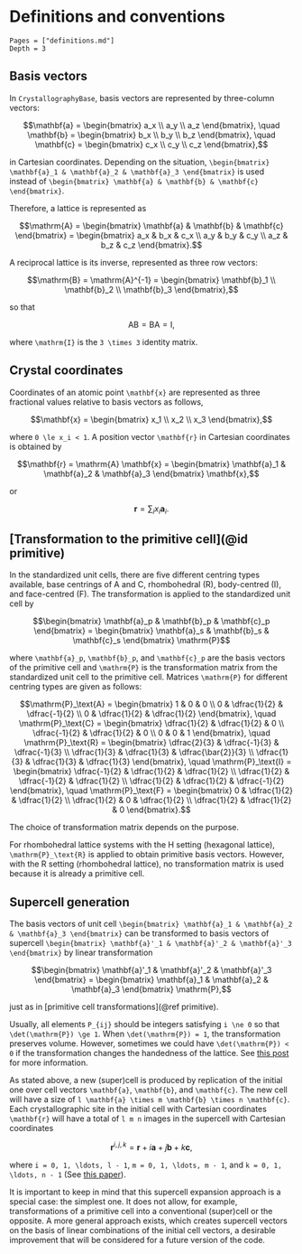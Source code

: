 # Definitions and conventions

```@contents
Pages = ["definitions.md"]
Depth = 3
```

## Basis vectors

In `CrystallographyBase`, basis vectors are represented by three-column vectors:

```math
\mathbf{a} = \begin{bmatrix}
    a_x \\
    a_y \\
    a_z
\end{bmatrix},
\quad
\mathbf{b} = \begin{bmatrix}
    b_x \\
    b_y \\
    b_z
\end{bmatrix},
\quad
\mathbf{c} = \begin{bmatrix}
    c_x \\
    c_y \\
    c_z
\end{bmatrix},
```

in Cartesian coordinates. Depending on the situation,
``\begin{bmatrix} \mathbf{a}_1 & \mathbf{a}_2 & \mathbf{a}_3 \end{bmatrix}``
is used instead of
``\begin{bmatrix} \mathbf{a} & \mathbf{b} & \mathbf{c} \end{bmatrix}``.

Therefore, a lattice is represented as

```math
\mathrm{A} =
\begin{bmatrix} \mathbf{a} & \mathbf{b} & \mathbf{c} \end{bmatrix} =
\begin{bmatrix}
    a_x & b_x & c_x \\
    a_y & b_y & c_y \\
    a_z & b_z & c_z
\end{bmatrix}.
```

A reciprocal lattice is its inverse, represented as three row vectors:

```math
\mathrm{B} =
\mathrm{A}^{-1} =
\begin{bmatrix}
    \mathbf{b}_1 \\
    \mathbf{b}_2 \\
    \mathbf{b}_3
\end{bmatrix},
```

so that

```math
\mathrm{A} \mathrm{B} = \mathrm{B} \mathrm{A} = \mathrm{I},
```

where ``\mathrm{I}`` is the ``3 \times 3`` identity matrix.

## Crystal coordinates

Coordinates of an atomic point ``\mathbf{x}`` are represented
as three fractional values relative to basis vectors as follows,

```math
\mathbf{x} = \begin{bmatrix}
    x_1 \\
    x_2 \\
    x_3
\end{bmatrix},
```

where ``0 \le x_i < 1``. A position vector ``\mathbf{r}`` in
Cartesian coordinates is obtained by

```math
\mathbf{r} = \mathrm{A} \mathbf{x} = \begin{bmatrix} \mathbf{a}_1 & \mathbf{a}_2 & \mathbf{a}_3 \end{bmatrix} \mathbf{x},
```

or

```math
\mathbf{r} = \sum_i x_i \mathbf{a}_i.
```

## [Transformation to the primitive cell](@id primitive)

In the standardized unit cells, there are five different centring
types available, base centrings of A and C, rhombohedral (R), body-centred (I),
and face-centred (F). The transformation is applied to the
standardized unit cell by

```math
\begin{bmatrix} \mathbf{a}_p & \mathbf{b}_p & \mathbf{c}_p \end{bmatrix} =
\begin{bmatrix} \mathbf{a}_s & \mathbf{b}_s & \mathbf{c}_s \end{bmatrix}
\mathrm{P}
```

where ``\mathbf{a}_p``, ``\mathbf{b}_p``, and ``\mathbf{c}_p``
are the basis vectors of the primitive cell and ``\mathrm{P}`` is the
transformation matrix from the standardized unit cell to the primitive
cell. Matrices ``\mathrm{P}`` for different centring types are given as follows:

```math
\mathrm{P}_\text{A} = \begin{bmatrix}
    1 & 0 & 0 \\
    0 & \dfrac{1}{2} & \dfrac{-1}{2} \\
    0 & \dfrac{1}{2} & \dfrac{1}{2}
\end{bmatrix},
\quad
\mathrm{P}_\text{C} = \begin{bmatrix}
    \dfrac{1}{2} & \dfrac{1}{2} & 0 \\
    \dfrac{-1}{2} & \dfrac{1}{2} & 0 \\
    0 & 0 & 1
\end{bmatrix},
\quad
\mathrm{P}_\text{R} = \begin{bmatrix}
    \dfrac{2}{3} & \dfrac{-1}{3} & \dfrac{-1}{3} \\
    \dfrac{1}{3} & \dfrac{1}{3} & \dfrac{\bar{2}}{3} \\
    \dfrac{1}{3} & \dfrac{1}{3} & \dfrac{1}{3}
\end{bmatrix},
\quad
\mathrm{P}_\text{I} = \begin{bmatrix}
    \dfrac{-1}{2} & \dfrac{1}{2} & \dfrac{1}{2} \\
    \dfrac{1}{2} & \dfrac{-1}{2} & \dfrac{1}{2} \\
    \dfrac{1}{2} & \dfrac{1}{2} & \dfrac{-1}{2}
\end{bmatrix},
\quad
\mathrm{P}_\text{F} = \begin{bmatrix}
    0 & \dfrac{1}{2} & \dfrac{1}{2} \\
    \dfrac{1}{2} & 0 & \dfrac{1}{2} \\
    \dfrac{1}{2} & \dfrac{1}{2} & 0
\end{bmatrix}.
```

The choice of transformation matrix depends on the purpose.

For rhombohedral lattice systems with the H setting (hexagonal lattice),
``\mathrm{P}_\text{R}`` is applied to obtain
primitive basis vectors. However, with the R setting (rhombohedral lattice),
no transformation matrix is used because it is already a primitive cell.

## Supercell generation

The basis vectors of unit cell
``\begin{bmatrix} \mathbf{a}_1 & \mathbf{a}_2 & \mathbf{a}_3 \end{bmatrix}``
can be transformed to basis vectors of supercell
``\begin{bmatrix} \mathbf{a}'_1 & \mathbf{a}'_2 & \mathbf{a}'_3 \end{bmatrix}``
by linear transformation

```math
\begin{bmatrix} \mathbf{a}'_1 & \mathbf{a}'_2 & \mathbf{a}'_3 \end{bmatrix} =
\begin{bmatrix} \mathbf{a}_1 & \mathbf{a}_2 & \mathbf{a}_3 \end{bmatrix}
\mathrm{P},
```

just as in [primitive cell transformations](@ref primitive).

Usually, all elements ``P_{ij}`` should be integers satisfying ``i \ne 0``
so that ``\det(\mathrm{P}) \ge 1``.
When ``\det(\mathrm{P}) = 1``, the transformation preserves volume.
However, sometimes we could have ``\det(\mathrm{P}) < 0`` if the transformation
changes the handedness of the lattice.
See [this post](https://gitlab.com/ase/ase/-/issues/938) for more information.

As stated above, a new (super)cell is produced by replication of the initial one over
cell vectors ``\mathbf{a}``, ``\mathbf{b}``, and ``\mathbf{c}``.
The new cell will have a size of
``l \mathbf{a} \times m \mathbf{b} \times n \mathbf{c}``.
Each crystallographic site in the initial cell with Cartesian
coordinates ``\mathbf{r}`` will have a total of ``l m n``
images in the supercell with Cartesian coordinates

```math
\mathbf{r}^{i, j, k} = \mathbf{r} + i \mathbf{a} + j \mathbf{b} + k \mathbf{c},
```

where ``i = 0, 1, \ldots, l - 1``, ``m = 0, 1, \ldots, m - 1``,
and ``k = 0, 1, \ldots, n - 1``
(See [this paper](https://jcheminf.biomedcentral.com/articles/10.1186/s13321-016-0129-3)).

It is important to keep in mind that this supercell expansion approach
is a special case: the simplest one.
It does not allow, for example, transformations of a primitive cell into a
conventional (super)cell or the opposite. A more general approach exists, which
creates supercell vectors on the basis of linear combinations of the initial cell vectors,
a desirable improvement that will be considered for a future version of the code.
